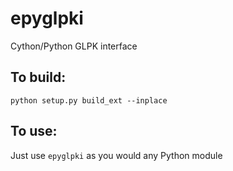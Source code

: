 epyglpki
========

Cython/Python GLPK interface

To build:
---------

    python setup.py build_ext --inplace


To use:
-------
Just use `epyglpki` as you would any Python module